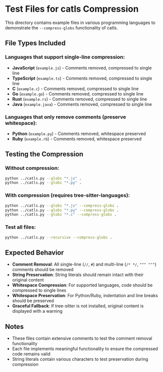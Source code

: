 # Test Files for catls Compression

This directory contains example files in various programming languages to demonstrate the `--compress-globs` functionality of catls.

## File Types Included

### Languages that support single-line compression:
- **JavaScript** (`example.js`) - Comments removed, compressed to single line
- **TypeScript** (`example.ts`) - Comments removed, compressed to single line  
- **C** (`example.c`) - Comments removed, compressed to single line
- **Go** (`example.go`) - Comments removed, compressed to single line
- **Rust** (`example.rs`) - Comments removed, compressed to single line
- **Java** (`example.java`) - Comments removed, compressed to single line

### Languages that only remove comments (preserve whitespace):
- **Python** (`example.py`) - Comments removed, whitespace preserved
- **Ruby** (`example.rb`) - Comments removed, whitespace preserved

## Testing the Compression

### Without compression:
```bash
python ../catls.py --globs "*.js" .
python ../catls.py --globs "*.py" .
```

### With compression (requires tree-sitter-languages):
```bash
python ../catls.py --globs "*.js" --compress-globs .
python ../catls.py --globs "*.py" --compress-globs .
python ../catls.py --globs "*.c" --compress-globs .
```

### Test all files:
```bash
python ../catls.py --recursive --compress-globs .
```

## Expected Behavior

- **Comment Removal**: All single-line (`//`, `#`) and multi-line (`/* */`, `""" """`) comments should be removed
- **String Preservation**: String literals should remain intact with their original content
- **Whitespace Compression**: For supported languages, code should be compressed to single lines
- **Whitespace Preservation**: For Python/Ruby, indentation and line breaks should be preserved
- **Graceful Fallback**: If tree-sitter is not installed, original content is displayed with a warning

## Notes

- These files contain extensive comments to test the comment removal functionality
- Each file implements meaningful functionality to ensure the compressed code remains valid
- String literals contain various characters to test preservation during compression